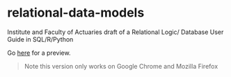 # relational-data-models
Institute and Faculty of Actuaries draft of a Relational Logic/ Database User Guide in SQL/R/Python

Go [here](http://htmlpreview.github.io/?https://github.com/jackmau/relational-data-models/blob/master/html-output/databaseworkstream.html) for a preview.

> Note this version only works on Google Chrome and Mozilla Firefox
